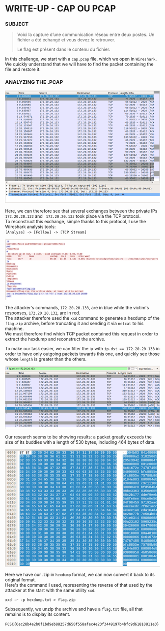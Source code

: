 # WRITE-UP - CAP OU PCAP

### SUBJECT

> Voici la capture d’une communication réseau entre deux postes. Un fichier a été échangé et vous devez le retrouver.
> 
> Le flag est présent dans le contenu du fichier.

In this challenge, we start with a `cap.pcap` file, which we open in `Wireshark`.  
We quickly understand that we will have to find the packet containing the file and restore it.  

### ANALYZING THE .PCAP

![pcap-analysis](/images/pcap-first-analyze.png)

Here, we can therefore see that several exchanges between the private IPs `172.20.20.132` and ` 172.20.20.133` took place via the TCP protocol.  
To reconstruct this exchange, simple thanks to this protocol, I use the Wireshark analysis tools:  
`[Analyze] -> [Follow] -> [TCP Stream]`  

![tcp-stream](/images/tcp-stream.png)

The attacker's commands, `172.20.20.133`, are in blue while the victim's responses, `172.20.20.132`, are in red.  
The attacker therefore used the `xxd` command to generate a hexdump of the `flag.zip` archive, before truncating it and sending it via `netcat` to his machine.  
We must therefore find which TCP packet contained this request in order to extract the hexdump and reconstruct the archive.  

To make our task easier, we can filter the ip with `ip.dst == 172.20.20.133` in order to have only outgoing packets towards this one, and quickly see those whose `length` is greater than the others.  

![ip-dest](/images/ip-dest.png)

Our research seems to be showing results: a packet greatly exceeds the size of its buddies with a length of 530 bytes, including 464 bytes of data.

![data-incoming](/images/data-incoming.png)
 
Here we have our .zip in `hexdump` format, we can now convert it back to its original format.  
Here's the command I used, representing the reverse of that used by the attacker at the start with the same utility `xxd`.  

```
xxd -r -p hexdump.txt > flag.zip
```

Subsequently, we unzip the archive and have a `flag.txt` file, all that remains is to display its content.  

`FCSC{6ec28b4e2b0f1bd9eb88257d650f558afec4e23f3449197b4bfc9d61810811e3}`
